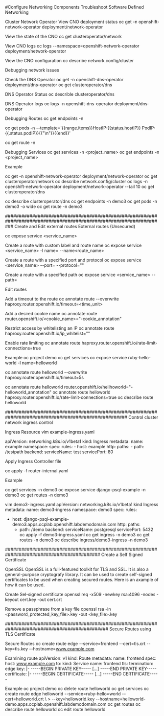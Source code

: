 #Configure Networking Components
Troubleshoot Software Defined Networking

Cluster Network Operator
View CNO deployment status
oc get -n openshift-network-operator deployment/network-operator

View the state of the CNO
oc get clusteroperator/network

View CNO logs
oc logs --namespace=openshift-network-operator deployment/network-operator

View the CNO configuration
oc describe network.config/cluster

Debugging network issues

Check the DNS Operator
oc get -n openshift-dns-operator deployment/dns-operator
oc get clusteroperator/dns

DNS Operator Status
oc describle clusteroperator/dns

DNS Operator logs
oc logs -n openshift-dns-operator deployment/dns-operator

Debugging Routes
oc get endpoints -n <project>

oc get pods -n <project> --template='{{range.items}}HostIP:{{status.hostIP}} PodIP: {{.status.podIP}}{{"\n"}}{{end}}'

oc get route -n <project>

Debugging Services
oc get services -n <project_name>
oc get endpoints -n <project_name>

Example

oc get -n openshift-network-operator deployment/network-operator
oc get clusteroperator/network
oc describe network.config/cluster
oc logs -n openshift-network-operator deployment/network-operator --tail 10
oc get clusteroperator/dns

oc describe clusteroperator/dns
oc get endpoints -n demo3
oc get pods -n demo3 -o wide
oc get route -n demo3

###################################################################################################################
Create and Edit external routes
External routes (Unsecured)

oc expose service <service_name>

Create a route with custom label and route name
oc expose service <service_name> -l name=<label> --name<route_name>

Create a route with a specified port and protocol
oc expose service <service_name> --port=<port> --protocol="<protocol>"

Create a route with a specified path
oc expose service <service_name> --path=<path>

Edit routes

Add a timeout to the route
oc annotate route <route>  --overwrite haproxy.router.openshift.io/timeout=<timeout><time_unit>

Add a desired cookie name
oc annotate route <route> router.openshift.io/<cookie_name>="-cookie_annotation"

Restrict access by whitelisting an IP
oc annotate route <route> haproxy.router.openshift.io/ip_whitelist="<ip1 ip2 ip3>"

Enable rate limiting
oc annotate route <route> haproxy.router.openshift.io/rate-limit-connections=true

Example
oc project demo
oc get services
oc expose service ruby-hello-world -l name=helloworld

oc annotate route helloworld --overwrite haproxy.router.openshift.io/timeout=5s

oc annotate route helloworld router.openshift.io/hellhoworld="-helloworld_annotation"
oc annotate route helloworld haproxy.router.openshift.io/rate-limit-connections=true
oc describe route helloworld

#####################################################################################################
Control cluster network ingress control

Ingress Resource
vim example-ingress.yaml

apiVersion: networking.k8s.io/v1beta1
kind: Ingress
metadata:
  name: example
  namespace: <project>
spec:
  rules:
    - host: example
      http:
      paths:
        - path: /testpath
          backend:
            serviceName: test
            servicePort: 80

Apply Ingress Controller file

oc apply -f router-internal.yaml

Example

oc get services -n demo3
oc expose service django-psql-example -n demo3
oc get routes -n demo3

vim demo3-ingress.yaml
apiVersion: networking.k8s.io/v1beta1
kind Ingress
metadata:
  name: demo3-ingress
  namespace: demo3
spec:
  rules:
  - host: django-psql-example-demo3.apps.ocplab.openshift.labdemodomain.com
    http:
      paths:
      - path: /demo
        backend:
          serviceName: postgresql
          servicePort: 5432
oc apply -f demo3-ingress.yaml
oc get ingress -n demo3
oc get routes -n demo3
oc describe ingress/demo3-ingress -n demo3

###########################################################################################
Create a Self Signed Certificate

OpenSSL
OpenSSL is a full-featured toolkit for TLS and SSL. It is also a general-purpose cryptografy library. It can be used to create self-signed certificates to be used when creating secured routes. Here is an axample of how it can be used.

Create Sel-signed certificate
openssl req -x509 -newkey rsa:4096 -nodes -keyout cert.key -out cert.crt

Remove a passphrase from a key file
openssl rsa -in <password_protected_key_file>.key -out <key_file>.key

##############################################################################################
Secure Routes using TLS Certificate

Secure Routes
oc create route edge --service=frontend --cert=tls.crt --key=tls.key --hostname=www.example.com

Examining route
apiVersion: v1
kind: Route
metadata:
  name: frontend
spec:
  host: www.example.com
  to:
    kind: Service
    name: frontend
  tls:
    termination: edge
    key: |-
      -----BEGIN PRIVATE KEY-----
      [...]
      -----END PRIVATE KEY-----
    certificate: |-
      -----BEGIN CERTIFICATE-----
      [...]
      -----END CERTIFICATE-----

Example
oc project demo
oc delete route helloworld
oc get services
oc create route edge helloworld --service=ruby-hello=world --cert=helloworld.crt \ > --key=helloworld.key --hostname=helloworld-demo.apps.ocplab.openshift.labdemodomain.com
oc get routes
oc describe route helloworld
oc edit route helloworld


